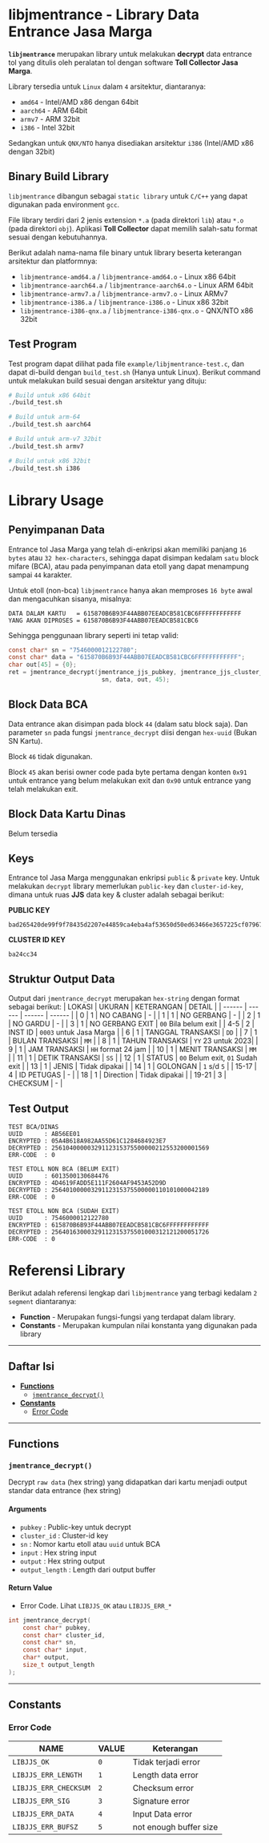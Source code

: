 # libjmentrance - Library Data Entrance Jasa Marga

**`libjmentrance`** merupakan library untuk melakukan **decrypt** data entrance tol yang ditulis oleh peralatan tol
dengan software **Toll Collector Jasa Marga**.

Library tersedia untuk `Linux` dalam `4` arsitektur, diantaranya:
* `amd64` - Intel/AMD x86 dengan 64bit
* `aarch64` - ARM 64bit
* `armv7` - ARM 32bit
* `i386` - Intel 32bit

Sedangkan untuk `QNX/NTO` hanya disediakan arsitektur `i386` (Intel/AMD x86 dengan 32bit)

## Binary Build Library
`libjmentrance` dibangun sebagai `static library` untuk `C/C++` yang dapat digunakan pada environment `gcc`.

File library terdiri dari 2 jenis extension `*.a` (pada direktori `lib`) atau `*.o` (pada direktori `obj`).
Aplikasi **Toll Collector** dapat memilih salah-satu format sesuai dengan kebutuhannya.

Berikut adalah nama-nama file binary untuk library beserta keterangan arsitektur dan platformnya:
* `libjmentrance-amd64.a` / `libjmentrance-amd64.o` - Linux x86 64bit
* `libjmentrance-aarch64.a` / `libjmentrance-aarch64.o` - Linux ARM 64bit
* `libjmentrance-armv7.a` / `libjmentrance-armv7.o` - Linux ARMv7
* `libjmentrance-i386.a` / `libjmentrance-i386.o` - Linux x86 32bit
* `libjmentrance-i386-qnx.a` / `libjmentrance-i386-qnx.o` - QNX/NTO x86 32bit

## Test Program
Test program dapat dilihat pada file `example/libjmentrance-test.c`, dan dapat di-build dengan `build_test.sh` (Hanya untuk Linux). Berikut command untuk melakukan build sesuai dengan arsitektur yang dituju:

``` bash
# Build untuk x86 64bit
./build_test.sh

# Build untuk arm-64
./build_test.sh aarch64

# Build untuk arm-v7 32bit
./build_test.sh armv7

# Build untuk x86 32bit
./build_test.sh i386
```

# Library Usage

## Penyimpanan Data
Entrance tol Jasa Marga yang telah di-enkripsi akan memiliki panjang `16 bytes` atau `32 hex-characters`, sehingga
dapat disimpan kedalam `satu` block mifare (BCA), atau pada penyimpanan data etoll yang dapat menampung sampai `44` karakter.

Untuk etoll (non-bca) `libjmentrance` hanya akan memproses `16 byte` awal dan mengacuhkan sisanya, misalnya:

```
DATA DALAM KARTU   = 615870B6B93F44ABB07EEADCB581CBC6FFFFFFFFFFFF
YANG AKAN DIPROSES = 615870B6B93F44ABB07EEADCB581CBC6
```

Sehingga penggunaan library seperti ini tetap valid:
```c
const char* sn = "7546000012122780";
const char* data = "615870B6B93F44ABB07EEADCB581CBC6FFFFFFFFFFFF";
char out[45] = {0};
ret = jmentrance_decrypt(jmentrance_jjs_pubkey, jmentrance_jjs_cluster_id,
                          sn, data, out, 45);
```

## Block Data BCA
Data entrance akan disimpan pada block `44`  (dalam satu block saja). Dan parameter `sn` pada fungsi
`jmentrance_decrypt` diisi dengan `hex-uuid` (Bukan SN Kartu).

Block `46` tidak digunakan.

Block `45` akan berisi owner code pada byte pertama dengan konten `0x91` untuk entrance yang belum melakukan exit dan
`0x90` untuk entrance yang telah melakukan exit. 

## Block Data Kartu Dinas
Belum tersedia

## Keys
Entrance tol Jasa Marga menggunakan enkripsi `public` & `private` key. Untuk melakukan `decrypt`
library memerlukan `public-key` dan `cluster-id-key`, dimana untuk ruas **JJS** data key & cluster
adalah sebagai berikut:

**PUBLIC KEY**
```
bad265420de99f9f78435d2207e44859ca4eba4af53650d50ed63466e3657225cf07967277e5093e25af511eeb9f1aabf61646db59df1e9722ad901851ffca3d
```

**CLUSTER ID KEY**
```
ba24cc34
```

## Struktur Output Data
Output dari `jmentrance_decrypt` merupakan `hex-string` dengan format sebagai berikut:
| LOKASI | UKURAN | KETERANGAN | DETAIL | 
| ------ | ------ | ------ | ------ |
| 0 | 1 | NO CABANG | - |
| 1 | 1 | NO GERBANG | - |
| 2 | 1 | NO GARDU | - |
| 3 | 1 | NO GERBANG EXIT | `00` Bila belum exit |
| 4-5 | 2 | INST ID | `0003` untuk Jasa Marga |
| 6 | 1 | TANGGAL TRANSAKSI | `DD` |
| 7 | 1 | BULAN TRANSAKSI | `MM` |
| 8 | 1 | TAHUN TRANSAKSI | `YY` 23 untuk 2023|
| 9 | 1 | JAM TRANSAKSI | `HH` format 24 jam |
| 10 | 1 | MENIT TRANSAKSI | `MM` |
| 11 | 1 | DETIK TRANSAKSI | `SS` |
| 12 | 1 | STATUS | `00` Belum exit, `01` Sudah exit |
| 13 | 1 | JENIS | Tidak dipakai |
| 14 | 1 | GOLONGAN | `1` s/d `5` |
| 15-17 | 4 | ID PETUGAS | - |
| 18 | 1 | Direction | Tidak dipakai |
| 19-21 | 3 | CHECKSUM | - |

## Test Output
```
TEST BCA/DINAS
UUID      : AB56EE01
ENCRYPTED : 05A4B618A982AA55D61C1284684923E7
DECRYPTED : 25610400000329112315375500000212553200001569
ERR-CODE  : 0

TEST ETOLL NON BCA (BELUM EXIT)
UUID      : 6013500130684476
ENCRYPTED : 4D4619FADD5E111F2604AF9453A52D9D
DECRYPTED : 25640100000329112315375500000110101000042189
ERR-CODE  : 0

TEST ETOLL NON BCA (SUDAH EXIT)
UUID      : 7546000012122780
ENCRYPTED : 615870B6B93F44ABB07EEADCB581CBC6FFFFFFFFFFFF
DECRYPTED : 25640163000329112315375501000312121200051726
ERR-CODE  : 0
```

# Referensi Library
Berikut adalah referensi lengkap dari `libjmentrance` yang terbagi kedalam `2 segment` diantaranya:
- **Function** - Merupakan fungsi-fungsi yang terdapat dalam library.
- **Constants** - Merupakan kumpulan nilai konstanta yang digunakan pada library

---
## Daftar Isi

- **[Functions](#functions)**
	- [`jmentrance_decrypt()`](#jmentrance_decrypt)
- **[Constants](#constants)**
	- [Error Code](#error-code)

---
## Functions

### `jmentrance_decrypt()`
Decrypt `raw data` (hex string) yang didapatkan dari kartu menjadi output standar data entrance (hex string) 
#### Arguments
- `pubkey` : Public-key untuk decrypt
- `cluster_id` : Cluster-id key
- `sn` : Nomor kartu etoll atau `uuid` untuk BCA
- `input` : Hex string input
- `output` : Hex string output
- `output_length` : Length dari output buffer
 
#### Return Value
- Error Code. Lihat `LIBJJS_OK` atau `LIBJJS_ERR_*`

``` c
int jmentrance_decrypt(
    const char* pubkey,
    const char* cluster_id,
    const char* sn,
    const char* input,
    char* output,
    size_t output_length
);
```




---
## Constants

### Error Code
| NAME | VALUE | Keterangan |
| ------ | ------ | ------ |
|`LIBJJS_OK`|`0`|Tidak terjadi error|
|`LIBJJS_ERR_LENGTH`|`1`|Length data error|
|`LIBJJS_ERR_CHECKSUM`|`2`|Checksum error|
|`LIBJJS_ERR_SIG`|`3`|Signature error|
|`LIBJJS_ERR_DATA`|`4`|Input Data error|
|`LIBJJS_ERR_BUFSZ`|`5`|not enough buffer size|



